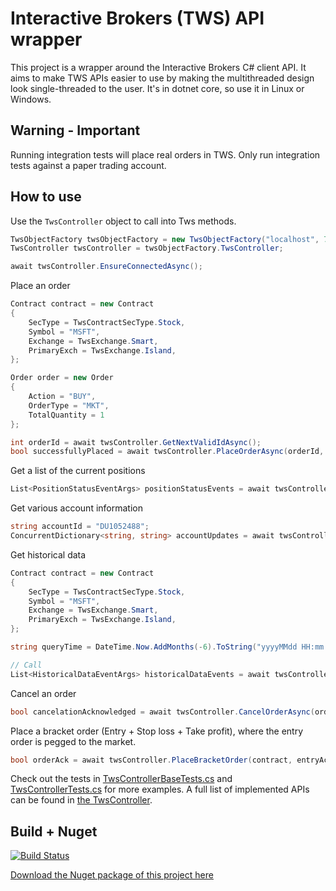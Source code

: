 # Interactive Brokers (TWS) API wrapper
This project is a wrapper around the Interactive Brokers C# client API. It aims to make TWS APIs easier to use by making the multithreaded design look single-threaded to the user. It's in dotnet core, so use it in Linux or Windows.

## Warning - Important
Running integration tests will place real orders in TWS. Only run integration tests against a paper trading account.

## How to use
Use the `TwsController` object to call into Tws methods.
```C#
TwsObjectFactory twsObjectFactory = new TwsObjectFactory("localhost", 7462, 1);
TwsController twsController = twsObjectFactory.TwsController;

await twsController.EnsureConnectedAsync();
```

Place an order
```C#
Contract contract = new Contract
{
    SecType = TwsContractSecType.Stock,
    Symbol = "MSFT",
    Exchange = TwsExchange.Smart,
    PrimaryExch = TwsExchange.Island,
};

Order order = new Order
{
    Action = "BUY",
    OrderType = "MKT",
    TotalQuantity = 1
};

int orderId = await twsController.GetNextValidIdAsync();
bool successfullyPlaced = await twsController.PlaceOrderAsync(orderId, contract, order);
```

Get a list of the current positions
```C#
List<PositionStatusEventArgs> positionStatusEvents = await twsController.RequestPositions();
```

Get various account information
```C#
string accountId = "DU1052488";
ConcurrentDictionary<string, string> accountUpdates = await twsController.GetAccountDetailsAsync(accountId);
```

Get historical data
```C#
Contract contract = new Contract
{
    SecType = TwsContractSecType.Stock,
    Symbol = "MSFT",
    Exchange = TwsExchange.Smart,
    PrimaryExch = TwsExchange.Island,
};

string queryTime = DateTime.Now.AddMonths(-6).ToString("yyyyMMdd HH:mm:ss");

// Call
List<HistoricalDataEventArgs> historicalDataEvents = await twsController.GetHistoricalDataAsync(contract, queryTime, "1 M", "1 day", "MIDPOINT");
```

Cancel an order
```C#
bool cancelationAcknowledged = await twsController.CancelOrderAsync(orderId);
```

Place a bracket order (Entry + Stop loss + Take profit), where the entry order is pegged to the market.
```C#
bool orderAck = await twsController.PlaceBracketOrder(contract, entryAction, quantity, takePrice, stopPrice);
```

Check out the tests in [TwsControllerBaseTests.cs](../master/AutoFinance.Broker.IntegrationTests/InteractiveBrokers/Controllers/TwsControllerBaseTests.cs) and [TwsControllerTests.cs](../master/AutoFinance.Broker.IntegrationTests/InteractiveBrokers/Controllers/TwsControllerTests.cs) for more examples. A full list of implemented APIs can be found in [the TwsController](../master/AutoFinance.Broker/InteractiveBrokers/Controllers/TwsController.cs).

## Build + Nuget
[![Build Status](https://dev.azure.com/amittleider/AutoFinance.Broker/_apis/build/status/amittleider.AutoFinance.Broker?branchName=master)](https://dev.azure.com/amittleider/AutoFinance.Broker/_build/latest?definitionId=5&branchName=master)

[Download the Nuget package of this project here](https://www.nuget.org/packages/AutoFinance.Broker/)

